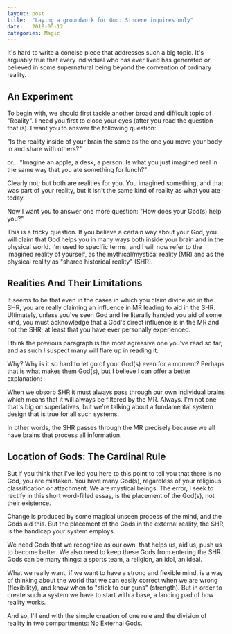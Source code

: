 ```yaml
---
layout: post
title:  "Laying a groundwork for God: Sincere inquires only"
date:   2018-05-12
categories: Magic
---
```


It's hard to write a concise piece that addresses such a big topic. It's arguably true that every individual who has ever lived has generated or believed in some supernatural being beyond the convention of ordinary reality.

 ## An Experiment

To begin with, we should first tackle another broad and difficult topic of "Reality". I need you first to close your eyes (after you read the question that is). I want you to answer the following question: 

"Is the reality inside of your brain the same as the one you move your body in and share with others?"

or... "Imagine an apple, a desk, a person. Is what you just imagined real in the same way that you ate something for lunch?"

Clearly not; but both are realities for you. You imagined something, and that was part of your reality, but it isn't the same kind of reality as what you ate today.

Now I want you to answer one more question: "How does your God(s) help you?"

This is a tricky question. If you believe a certain way about your God, you will claim that God helps you in many ways both inside your brain and in the physical world. I'm used to specific terms, and I will now refer to the imagined reality of yourself, as the mythical/mystical reality (MR) and as the physical reality as "shared historical reality" (SHR).

  ## Realities And Their Limitations

It seems to be that even in the cases in which you claim divine aid in the SHR, you are really claiming an influence in MR leading to aid in the SHR. Ultimately, unless you've seen God and he literally handed you aid of some kind, you must acknowledge that a God's direct influence is in the MR and not the SHR; at least that you have ever personally experienced.

I think the previous paragraph is the most agressive one you've read so far, and as such I suspect many will flare up in reading it.

Why? Why is it so hard to let go of your God(s) even for a moment? Perhaps that is what makes them God(s), but I believe I can offer a better explanation:

When we obsorb SHR it must always pass through our own individual brains which means that it will always be filtered by the MR. Always. I'm not one that's big on superlatives, but we're talking about a fundamental system design that is true for all such systems.

In other words, the SHR passes through the MR precisely because we all have brains that process all information.

  ## Location of Gods: The Cardinal Rule

But if you think that I've led you here to this point to tell you that there is no God, you are mistaken. You have many God(s), regardless of your religious classification or attachment. We are mystical beings. The error, I seek to rectify in this short word-filled essay, is the placement of the God(s), not their existence.

Change is produced by some magical unseen process of the mind, and the Gods aid this. But the placement of the Gods in the external reality, the SHR, is the handicap your system employs.

We need Gods that we recognize as our own, that helps us, aid us, push us to become better. We also need to keep these Gods from entering the SHR. Gods can be many things: a sports team, a religion, an idol, an ideal.

What we really want, if we want to have a strong and flexible mind, is a way of thinking about the world that we can easily correct when we are wrong (flexibility), and know when to "stick to our guns" (strength). But in order to create such a system we have to start with a base, a landing pad of how reality works.

And so, I'll end with the simple creation of one rule and the division of reality in two compartments: No External Gods.

